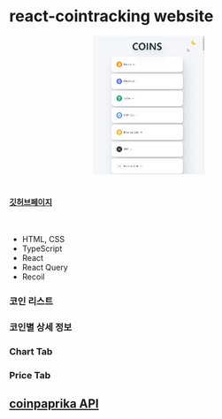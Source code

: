 # react-cointracking website

<center><img width="40%" src="public\imgs\play.gif"></center>

<br/>

#### [깃허브페이지](https://sh222.github.io/react-cointracking/)

<br/>

- HTML, CSS
- TypeScript
- React
- React Query
- Recoil

### 코인 리스트

### 코인별 상세 정보

### Chart Tab

### Price Tab

## [coinpaprika API](https://coinpaprika.com/)
